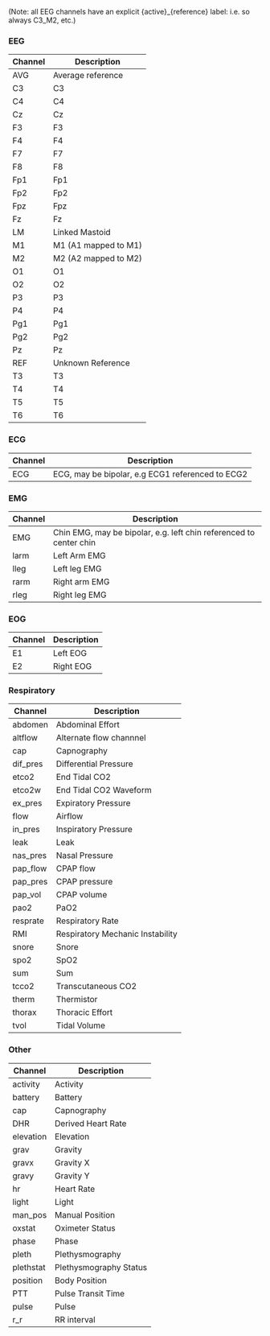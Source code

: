 (Note: all EEG channels have an explicit  {active}_{reference} label:  i.e. so always C3_M2, etc.)

### EEG
| Channel | Description          |
| ------- | -------------------- |
| AVG     | Average reference    |
| C3      | C3                   |
| C4      | C4                   |
| Cz      | Cz                   |
| F3      | F3                   |
| F4      | F4                   |
| F7      | F7                   |
| F8      | F8                   |
| Fp1     | Fp1                  |
| Fp2     | Fp2                  |
| Fpz     | Fpz                  |
| Fz      | Fz                   |
| LM      | Linked Mastoid       |
| M1      | M1 (A1 mapped to M1) |
| M2      | M2 (A2 mapped to M2) |
| O1      | O1                   |
| O2      | O2                   |
| P3      | P3                   |
| P4      | P4                   |
| Pg1     | Pg1                  |
| Pg2     | Pg2                  |
| Pz      | Pz                   |
| REF     | Unknown Reference    |
| T3      | T3                   |
| T4      | T4                   |
| T5      | T5                   |
| T6      | T6                   |

### ECG
| Channel    | Description             |
| ---------- | ----------------------- |
| ECG        | ECG, may be bipolar, e.g  ECG1 referenced to ECG2                  |


### EMG
| Channel  | Description                                   |
| -------- | --------------------------------------------- |
| EMG      | Chin EMG, may be bipolar, e.g. left chin referenced to center chin                                      |
| larm     | Left Arm EMG                                  |
| lleg     | Left leg EMG                                  |
| rarm     | Right arm EMG                                 |
| rleg     | Right leg EMG                                 |


### EOG
| Channel | Description                |
| ------- | -------------------------- |
| E1      | Left EOG                   |
| E2      | Right EOG                  |


### Respiratory
| Channel   | Description                      |
| --------- | -------------------------------- |
| abdomen   | Abdominal Effort                 |
| altflow   | Alternate flow channnel          |
| cap       | Capnography                      |
| dif\_pres | Differential Pressure            |
| etco2     | End Tidal CO2                    |
| etco2w    | End Tidal CO2 Waveform           |
| ex\_pres  | Expiratory Pressure              |
| flow      | Airflow                          |
| in\_pres  | Inspiratory Pressure             |
| leak      | Leak                             |
| nas\_pres | Nasal Pressure                   |
| pap\_flow | CPAP flow                        |
| pap\_pres | CPAP pressure                    |
| pap\_vol  | CPAP volume                      |
| pao2      | PaO2                             |
| resprate  | Respiratory Rate                 |
| RMI       | Respiratory Mechanic Instability |
| snore     | Snore                            |
| spo2      | SpO2                             |
| sum       | Sum                              |
| tcco2     | Transcutaneous CO2               |
| therm     | Thermistor                       |
| thorax    | Thoracic Effort                  |
| tvol      | Tidal Volume                     |

### Other
| Channel   | Description            |
| --------- | ---------------------- |
| activity  | Activity               |
| battery   | Battery                |
| cap       | Capnography            |
| DHR       | Derived Heart Rate     |
| elevation | Elevation              |
| grav      | Gravity                |
| gravx     | Gravity X              |
| gravy     | Gravity Y              |
| hr        | Heart Rate             |
| light     | Light                  |
| man\_pos  | Manual Position        |
| oxstat    | Oximeter Status        |
| phase     | Phase                  |
| pleth     | Plethysmography        |
| plethstat | Plethysmography Status |
| position  | Body Position          |
| PTT       | Pulse Transit Time     |
| pulse     | Pulse                  |
| r\_r      | RR interval            |

